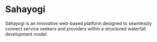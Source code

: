 # Sahayogi
Sahayogi is an innovative web-based platform designed to seamlessly connect service seekers and providers within a structured waterfall development model. 

